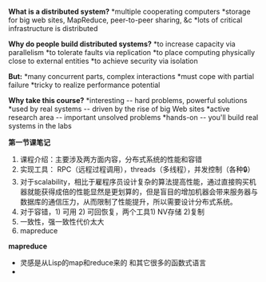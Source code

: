 **What is a distributed system?**
*multiple cooperating computers
*storage for big web sites, MapReduce, peer-to-peer sharing, &c
*lots of critical infrastructure is distributed

**Why do people build distributed systems?**
*to increase capacity via parallelism
*to tolerate faults via replication
*to place computing physically close to external entities
*to achieve security via isolation

**But:**
*many concurrent parts, complex interactions
*must cope with partial failure
*tricky to realize performance potential

**Why take this course?**
*interesting -- hard problems, powerful solutions
*used by real systems -- driven by the rise of big Web sites
*active research area -- important unsolved problems
*hands-on -- you'll build real systems in the labs

**第一节课笔记**
1. 课程介绍：主要涉及两方面内容，分布式系统的性能和容错
2. 实现工具： RPC（远程过程调用），threads（多线程），并发控制（各种🔒）
3. 对于scalability，相比于雇程序员设计复杂的算法提高性能，通过直接购买机器就能获得成倍的性能显然是更划算的，但是盲目的增加机器会带来服务器与数据库的通信压力，从而限制了性能提升，所以需要设计分布式系统。
4. 对于容错，1) 可用 2) 可回恢复，两个工具1) NV存储 2)复制
5. 一致性，强一致性代价太大
6. mapreduce

**mapreduce**
* 灵感是从Lisp的map和reduce来的 和其它很多的函数式语言
* 